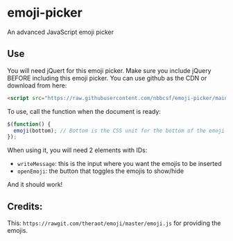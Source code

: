 # emoji-picker
An advanced JavaScript emoji picker

## Use
You will need jQuert for this emoji picker. Make sure you include jQuery BEFORE including this emoji picker. You can use github as the CDN or download from here:
```html
<script src="https://raw.githubusercontent.com/nbbcsf/emoji-picker/main/emoji.js"></script>
```
To use, call the function when the document is ready:
```javascript
$(function() {
  emoji(bottom); // Bottom is the CSS unit for the bottom of the emoji picker
});
```
When using it, you will need 2 elements with IDs:
+ `writeMessage`: this is the input where you want the emojis to be inserted
+ `openEmoji`: the button that toggles the emojis to show/hide

And it should work!

## Credits:
This: `https://rawgit.com/theraot/emoji/master/emoji.js` for providing the emojis.
